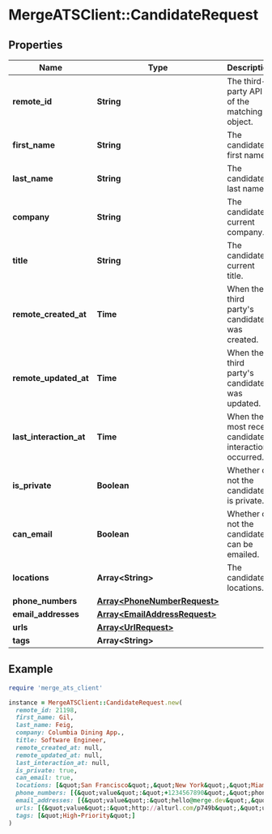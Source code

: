 # MergeATSClient::CandidateRequest

## Properties

| Name | Type | Description | Notes |
| ---- | ---- | ----------- | ----- |
| **remote_id** | **String** | The third-party API ID of the matching object. | [optional] |
| **first_name** | **String** | The candidate&#39;s first name. | [optional] |
| **last_name** | **String** | The candidate&#39;s last name. | [optional] |
| **company** | **String** | The candidate&#39;s current company. | [optional] |
| **title** | **String** | The candidate&#39;s current title. | [optional] |
| **remote_created_at** | **Time** | When the third party&#39;s candidate was created. | [optional] |
| **remote_updated_at** | **Time** | When the third party&#39;s candidate was updated. | [optional] |
| **last_interaction_at** | **Time** | When the most recent candidate interaction occurred. | [optional] |
| **is_private** | **Boolean** | Whether or not the candidate is private. | [optional] |
| **can_email** | **Boolean** | Whether or not the candidate can be emailed. | [optional] |
| **locations** | **Array&lt;String&gt;** | The candidate&#39;s locations. | [optional] |
| **phone_numbers** | [**Array&lt;PhoneNumberRequest&gt;**](PhoneNumberRequest.md) |  | [optional] |
| **email_addresses** | [**Array&lt;EmailAddressRequest&gt;**](EmailAddressRequest.md) |  | [optional] |
| **urls** | [**Array&lt;UrlRequest&gt;**](UrlRequest.md) |  | [optional] |
| **tags** | **Array&lt;String&gt;** |  | [optional] |

## Example

```ruby
require 'merge_ats_client'

instance = MergeATSClient::CandidateRequest.new(
  remote_id: 21198,
  first_name: Gil,
  last_name: Feig,
  company: Columbia Dining App.,
  title: Software Engineer,
  remote_created_at: null,
  remote_updated_at: null,
  last_interaction_at: null,
  is_private: true,
  can_email: true,
  locations: [&quot;San Francisco&quot;,&quot;New York&quot;,&quot;Miami&quot;],
  phone_numbers: [{&quot;value&quot;:&quot;+1234567890&quot;,&quot;phone_number_type&quot;:&quot;MOBILE&quot;}],
  email_addresses: [{&quot;value&quot;:&quot;hello@merge.dev&quot;,&quot;email_address_type&quot;:&quot;PERSONAL&quot;}],
  urls: [{&quot;value&quot;:&quot;http://alturl.com/p749b&quot;,&quot;url_type&quot;:&quot;BLOG&quot;}],
  tags: [&quot;High-Priority&quot;]
)
```


